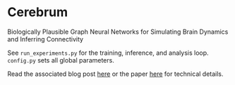 # Cerebrum
Biologically Plausible Graph Neural Networks for Simulating Brain Dynamics and Inferring Connectivity

See `run_experiments.py` for the training, inference, and analysis loop. `config.py` sets all global parameters.

Read the associated blog post [here](https://svbrain.xyz/2024/12/20/cerebrum) or the paper [here](https://svbrain.xyz/cerebrum.pdf) for technical details.
